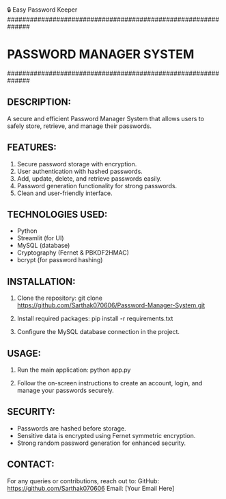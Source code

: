 🔒 Easy Password Keeper
##############################################################
#                   PASSWORD MANAGER SYSTEM                 #
##############################################################

DESCRIPTION:
-------------
A secure and efficient Password Manager System that allows users
to safely store, retrieve, and manage their passwords.

FEATURES:
---------
1. Secure password storage with encryption.
2. User authentication with hashed passwords.
3. Add, update, delete, and retrieve passwords easily.
4. Password generation functionality for strong passwords.
5. Clean and user-friendly interface.

TECHNOLOGIES USED:
------------------
- Python
- Streamlit (for UI)
- MySQL (database)
- Cryptography (Fernet & PBKDF2HMAC)
- bcrypt (for password hashing)

INSTALLATION:
-------------
1. Clone the repository:
   git clone https://github.com/Sarthak070606/Password-Manager-System.git

2. Install required packages:
   pip install -r requirements.txt

3. Configure the MySQL database connection in the project.

USAGE:
------
1. Run the main application:
   python app.py

2. Follow the on-screen instructions to create an account,
   login, and manage your passwords securely.

SECURITY:
---------
- Passwords are hashed before storage.
- Sensitive data is encrypted using Fernet symmetric encryption.
- Strong random password generation for enhanced security.

CONTACT:
--------
For any queries or contributions, reach out to:
GitHub: https://github.com/Sarthak070606
Email: [Your Email Here]


